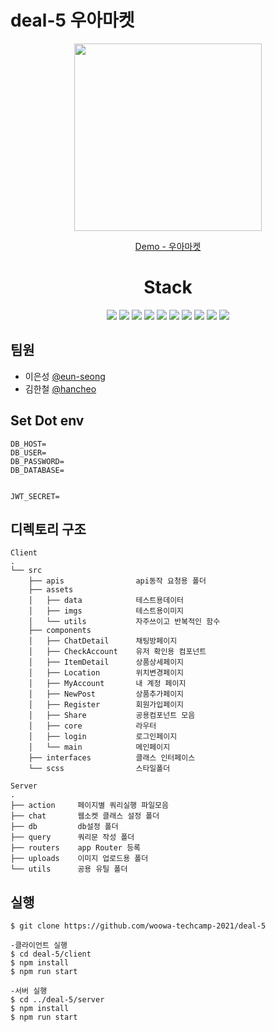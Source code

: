# deal-5 우아마켓
<p align="center">
<img src="https://user-images.githubusercontent.com/38929712/126736265-c21f1baa-3686-4ac5-b533-71e683b80779.jpeg" height="300" />

<center>

[Demo - 우아마켓](http://ec2-13-125-215-98.ap-northeast-2.compute.amazonaws.com/) 

</center>


<center>

# Stack

<img src="https://img.shields.io/badge/-Typescript-4075bb?&logo=TypeScript&logoColor=white">
<img src="https://img.shields.io/badge/-Babel-F9DC3E?&logo=Babel&logoColor=white">
<img src="https://img.shields.io/badge/-Webpack-8DD6F9?&logo=Webpack&logoColor=black">
<img src="https://img.shields.io/badge/-MySQL-4479A1?&logo=MySQL&logoColor=white">
<img src="https://img.shields.io/badge/-Amazon AWS-232F3E?&logo=Amazon AWS&logoColor=white">
<img src="https://img.shields.io/badge/-Express-000000?&logo=Express&logoColor=white">
<img src="https://img.shields.io/badge/-Prettier-F7B93E?&logo=Prettier&logoColor=white">
<img src="https://img.shields.io/badge/-ESLint-4B32C3?&logo=ESLint&logoColor=white">
<img src="https://img.shields.io/badge/-Sass-CC6699?&logo=Sass&logoColor=white">
<img src="https://img.shields.io/badge/-JSON Web Tokens
-000000?&logo=JSON Web Tokens
&logoColor=white">
</center>
</p>



## 팀원

- 이은성 [@eun-seong](https://github.com/eun-seong)
- 김한철 [@hancheo](https://github.com/HanCheo)   

## Set Dot env
```
DB_HOST=
DB_USER=
DB_PASSWORD=
DB_DATABASE=


JWT_SECRET=
```




## 디렉토리 구조

```
Client
.
└── src
    ├── apis                api동작 요청용 폴더
    ├── assets
    │   ├── data            테스트용데이터
    │   ├── imgs            테스트용이미지
    │   └── utils           자주쓰이고 반복적인 함수
    ├── components          
    │   ├── ChatDetail      채팅방페이지
    │   ├── CheckAccount    유저 확인용 컴포넌트
    │   ├── ItemDetail      상품상세페이지
    │   ├── Location        위치변경페이지
    │   ├── MyAccount       내 계정 페이지
    │   ├── NewPost         상품추가페이지
    │   ├── Register        회원가입페이지
    │   ├── Share           공용컴포넌트 모음
    │   ├── core            라우터
    │   ├── login           로그인페이지
    │   └── main            메인페이지
    ├── interfaces          클래스 인터페이스
    └── scss                스타일폴더
```

```
Server
.
├── action     페이지별 쿼리실행 파일모음
├── chat       웹소켓 클래스 설정 폴더
├── db         db설정 폴더
├── query      쿼리문 작성 폴더
├── routers    app Router 등록
├── uploads    이미지 업로드용 폴더
└── utils      공용 유틸 폴더

```


## 실행

```
$ git clone https://github.com/woowa-techcamp-2021/deal-5

-클라이언트 실행
$ cd deal-5/client
$ npm install
$ npm run start 

-서버 실행
$ cd ../deal-5/server
$ npm install
$ npm run start
```
